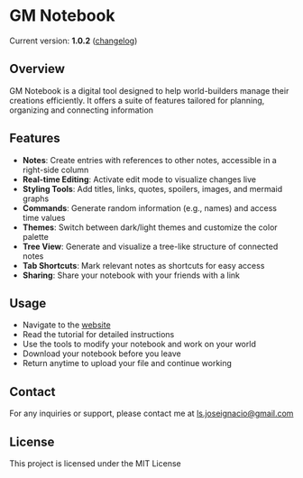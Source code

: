 # GM Notebook
Current version: **1.0.2** ([changelog](./CHANGELOG.md))
## Overview
GM Notebook is a digital tool designed to help world-builders manage their creations efficiently. It offers a suite of features tailored for planning, organizing and connecting information

## Features
- **Notes**: Create entries with references to other notes, accessible in a right-side column
- **Real-time Editing**: Activate edit mode to visualize changes live
- **Styling Tools**: Add titles, links, quotes, spoilers, images, and mermaid graphs
- **Commands**: Generate random information (e.g., names) and access time values
- **Themes**: Switch between dark/light themes and customize the color palette
- **Tree View**: Generate and visualize a tree-like structure of connected notes
- **Tab Shortcuts**: Mark relevant notes as shortcuts for easy access
- **Sharing**: Share your notebook with your friends with a link

## Usage
- Navigate to the [website](https://gmnotebook.netlify.app)
- Read the tutorial for detailed instructions
- Use the tools to modify your notebook and work on your world
- Download your notebook before you leave
- Return anytime to upload your file and continue working

## Contact
For any inquiries or support, please contact me at ls.joseignacio@gmail.com

## License
This project is licensed under the MIT License